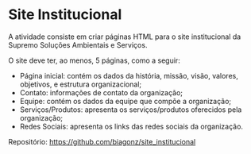 # Site Institucional

A atividade consiste em criar páginas HTML para o site institucional da Supremo Soluções Ambientais e Serviços.

O site deve ter, ao menos, 5 páginas, como a seguir:

- Página inicial: contém os dados da história, missão, visão, valores, objetivos, e estrutura organizacional;
- Contato: informações de contato da organização;
- Equipe: contém os dados da equipe que compõe a organização;
- Serviços/Produtos: apresenta os serviços/produtos oferecidos pela organização;
- Redes Sociais: apresenta os links das redes sociais da organização.

Repositório:
https://github.com/biagonz/site_institucional
